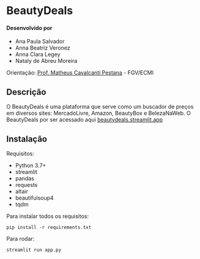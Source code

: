 # BeautyDeals
#### Desenvolvido por 
- Ana Paula Salvador
- Anna Beatriz Veronez
- Anna Clara Legey
- Nataly de Abreu Moreira

Orientação: [Prof. Matheus Cavalcanti Pestana](matheus.pestana@fgv.br) - FGV/ECMI

## Descrição
O BeautyDeals é uma plataforma que serve como um buscador de preços em diversos sites: MercadoLivre, Amazon, BeautyBox e BelezaNaWeb.
O BeautyDeals por ser acessado aqui [beautydeals.streamlit.app](https://beautydeals.streamlit.app)

## Instalação
Requisitos: 

- Python 3.7+
- streamlit
- pandas
- requests
- altair
- beautifulsoup4
- tqdm

Para instalar todos os requisitos:
```
pip install -r requirements.txt
```

Para rodar:
```
streamlit run app.py
```